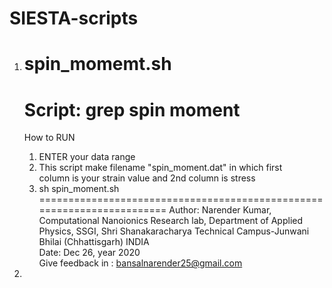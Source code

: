 # SIESTA-scripts
1) spin_momemt.sh
   =======================================================================
   Script:         grep  spin moment                                     
   =======================================================================
   How to RUN                                                          
   1) ENTER your data range                                              
   2) This script make filename "spin_moment.dat" in which first         
      column is your strain value and 2nd column is stress               
   3) sh spin_moment.sh                                                  
   =======================================================================
  Author: Narender Kumar, Computational Nanoionics Research lab,
         Department of Applied Physics, SSGI, Shri Shanakaracharya Technical Campus-Junwani Bhilai (Chhattisgarh) INDIA  
  Date:   Dec 26,  year 2020                                                    
  Give feedback in :    bansalnarender25@gmail.com

2) 
  
